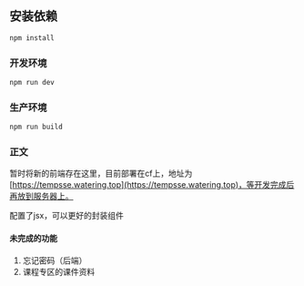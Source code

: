 ## 安装依赖

```sh
npm install
```

### 开发环境

```sh
npm run dev
```

### 生产环境
```sh
npm run build
```

### 正文  
暂时将新的前端存在这里，目前部署在cf上，地址为 [https://tempsse.watering.top](https://tempsse.watering.top)，等开发完成后再放到服务器上。  
  
配置了jsx，可以更好的封装组件

#### 未完成的功能 
1. 忘记密码（后端）
2. 课程专区的课件资料
